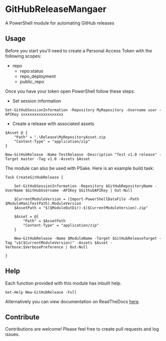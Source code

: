 # GitHubReleaseMangaer

A PowerShell module for automating GitHub releases

## Usage

Before you start you'll need to create a Personal Access Token with the following scopes:

* repo
  * repo:status
  * repo_deployment
  * public_repo

Once you have your token open PowerShell follow these steps:

* Set session information

```
Set-GitHubSessionInformation -Repository MyRepository -Username user -APIKey xxxxxxxxxxxxxxxxxxx
```

* Create a release with associated assets

```
$Asset @ {
    "Path" = ".\Release\MyRepositoryAsset.zip
    "Content-Type" = "application/zip"
}

New-GitHubRelease -Name TestRelease -Description "Test v1.0 release" -Target master -Tag v1.0 -Assets $Asset

```

The module can also be used with PSake. Here is an example build task:

```
Task CreateGitHubRelease {

    Set-GitHubSessionInformation -Repository $GitHubRepositoryName -UserName $GitHubUsername -APIKey $GithubAPIKey | Out-Null

    $CurrentModuleVersion = (Import-PowerShellDataFile -Path $ModuleManifestPath).ModuleVersion
    $AssetPath = "$($ModuleOutDir)-$($CurrentModuleVersion).zip"

    $Asset = @{
        "Path" = $AssetPath
        "Content-Type" = "application/zip"
    }

    New-GitHubRelease -Name $ModuleName -Target $GitHubReleaseTarget -Tag "v$($CurrentModuleVersion)" -Assets $Asset -Verbose:$VerbosePreference | Out-Null

}
```

## Help

Each function provided with this module has inbuilt help.

```
Get-Help New-GitHubRelease -Full
```

Alternatively you can view documentation on ReadTheDocs [here](http://githubreleasemanager.readthedocs.io/en/latest/).

## Contribute

Contributions are welcome! Please feel free to create pull requests and log issues.